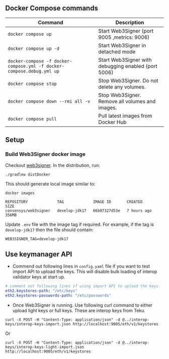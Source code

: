 ## Docker Compose commands

| **Command**                                                           | **Description**                                     |
|-----------------------------------------------------------------------|-----------------------------------------------------|
| `docker compose up`                                                   | Start Web3Signer (port 9005 ,metrics: 9006)         |
| `docker compose up -d`                                                | Start Web3Signer in detached mode                   |
| `docker-compose -f docker-compose.yml -f docker-compose.debug.yml up` | Start Web3Signer with debugging enabled (port 5006) | 
| `docker compose stop`                                                 | Stop Web3Signer. Do not delete any volumes.         |
| `docker compose down --rmi all -v`                                    | Stop Web3Signer. Remove all volumes and images.     |
| `docker compose pull`                                                 | Pull latest images from Docker Hub                  |

## Setup
### Build Web3Signer docker image
Checkout [web3signer](https://github.com/ConsenSys/web3signer). In the distribution, run:
```shell
./gradlew distDocker
```

This should generate local image similar to:
```shell
docker images
```

```Output
REPOSITORY             TAG             IMAGE ID       CREATED       SIZE
consensys/web3signer   develop-jdk17   66b07327d53e   7 hours ago   356MB
```

Update `.env` file with the image tag if required. For example, if the tag is `develop-jdk17` then the file should contain:

```.env
WEB3SIGNER_TAG=develop-jdk17
```
## Use keymanager API

- Commend out following lines in `config.yaml` file if you want to test import API to upload the keys. This will disable
bulk loading of interop validator keys at start up.
```yaml
# comment out following lines if using import API to upload the keys.
eth2.keystores-path: "/etc/keys"
eth2.keystores-passwords-path: "/etc/passwords"
```
- Once Web3Signer is running. Use following curl command to either upload light keys or full
keys. These are interop keys from Teku.
```shell
curl -X POST -H "Content-Type: application/json" -d @../interop-keys/interop-keys-import.json http://localhost:9005/eth/v1/keystores
```
Or
```shell
curl -X POST -H "Content-Type: application/json" -d @../interop-keys/interop-keys-light-import.json http://localhost:9005/eth/v1/keystores
```


